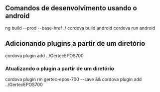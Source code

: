 ## Comandos de desenvolvimento usando o android
 ng build --prod --base-href ./
 cordova build android
 cordova run android

## Adicionando plugins a partir de um diretório
 cordova plugin add ../GertecEPOS700

### Atualizando o plugin a partir de um diretório
cordova plugin rm gertec-epos-700 --save && cordova plugin add ../GertecEPOS700
